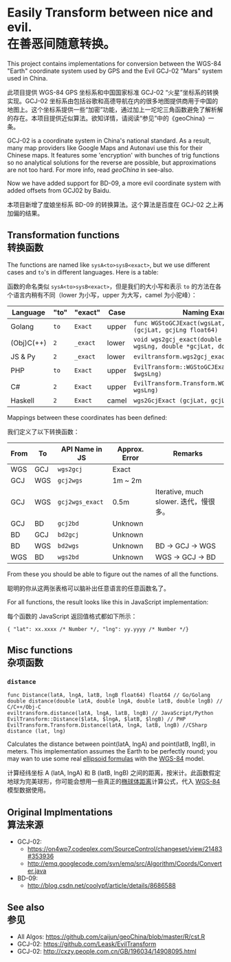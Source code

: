 # Easily Transform between nice and evil. <br/> 在善恶间随意转换。

This project contains implementations for conversion between the WGS-84 
"Earth" coordinate system used by GPS and the Evil GCJ-02 "Mars" system
used in China.

此项目提供 WGS-84 GPS 坐标系和中国国家标准 GCJ-02 “火星”坐标系的转换实现。GCJ-02 坐标系由包括谷歌和高德导航在内的很多地图提供商用于中国的地图上。这个坐标系提供一些“加密”功能，通过加上一坨坨三角函数避免了解析解的存在。本项目提供近似算法。欲知详情，请阅读“参见”中的《geoChina》一条。

GCJ-02 is a coordinate system in China's national standard. As a result,
many map providers like Google Maps and Autonavi use this for their Chinese
maps. It features some 'encryption' with bunches of trig functions so no
analytical solutions for the reverse are possible, but approximations are
not too hard. For more info, read *geoChina* in see-also.

Now we have added support for BD-09, a more evil coordinate system with added
offsets from GCJ02 by Baidu.

本项目新增了度娘坐标系 BD-09 的转换算法。这个算法是百度在 GCJ-02 之上再加偏的结果。

## Transformation functions<br/>转换函数

The functions are named like `sysA<to>sysB<exact>`, but we use different
cases and `to`'s in different languages. Here is a table:

函数的命名类似 `sysA<to>sysB<exact>`，但是我们的大小写和表示 `to` 的方法在各个语言内稍有不同（lower 为小写，upper 为大写，camel 为小驼峰）：

Language  | "to" | "exact" | Case   | Naming Example
----------|------|---------|--------|---------------
Golang    | `to` | `Exact` | upper  | `func WGStoGCJExact(wgsLat, wgsLng float64) (gcjLat, gcjLng float64)`
(Obj)C(++)| `2`  | `_exact`| lower  | `void wgs2gcj_exact(double wgsLat, double wgsLng, double *gcjLat, double *gcjLng)`
JS & Py   | `2`  | `_exact`| lower  | `eviltransform.wgs2gcj_exact(wgsLat, wgsLng)`
PHP       | `to` | `Exact` | upper  | `EvilTransform::WGStoGCJExact($wgsLat, $wgsLng)`
C#        | `2`  | `Exact` | upper  | `EvilTransform.Transform.WGS2GCJExact(wgsLat, wgsLng)`
Haskell   | `2`  | `Exact` | camel  | `wgs2GcjExact (gcjLat, gcjLng)`

Mappings between these coordinates has been defined:

我们定义了以下转换函数：

From| To  | API Name in JS | Approx. Error | Remarks
----|-----|----------------|---------------|--------
WGS | GCJ | `wgs2gcj`      | Exact
GCJ | WGS | `gcj2wgs`      | 1m ~ 2m
GCJ | WGS | `gcj2wgs_exact`| 0.5m          | Iterative, much slower. 迭代，慢很多。
GCJ | BD  | `gcj2bd`       | Unknown
BD  | GCJ | `bd2gcj`       | Unknown
BD  | WGS | `bd2wgs`       | Unknown       | BD &rarr; GCJ &rarr; WGS
WGS | BD  | `wgs2bd`       | Unknown       | WGS &rarr; GCJ &rarr; BD

From these you should be able to figure out the names of all the functions.

聪明的你从这两张表格可以脑补出任意语言的任意函数名了。

For all functions, the result looks like this in JavaScript implementation:

每个函数的 JavaScript 返回值格式都如下所示：

```JS
{ "lat": xx.xxxx /* Number */, "lng": yy.yyyy /* Number */}
```

## Misc functions<br/>杂项函数

### `distance`

	func Distance(latA, lngA, latB, lngB float64) float64 // Go/Golang
	double distance(double latA, double lngA, double latB, double lngB) // C/C++/Obj-C
	eviltransform.distance(latA, lngA, latB, lngB) // JavaScript/Python
	EvilTransform::Distance($latA, $lngA, $latB, $lngB) // PHP
	EvilTransform.Transform.Distance(latA, lngA, latB, lngB) //CSharp
	distance (lat, lng)

Calculates the distance between point(latA, lngA) and point(latB, lngB), in meters.
This implementation assumes the Earth to be perfectly round; you may wan to use some
real [ellipsoid formulas][geodesics] with the [WGS-84][enwpwgs] model.

计算经纬坐标 A (latA, lngA) 和 B (latB, lngB) 之间的距离，按米计。此函数假定地球为完美球形，你可能会想用一些真正的[椭球体距离][geodesics]计算公式，代入 [WGS-84][enwpwgs] 模型数据使用。

## Original Implmentations<br/>算法来源

 - GCJ-02:
   - https://on4wp7.codeplex.com/SourceControl/changeset/view/21483#353936
   - http://emq.googlecode.com/svn/emq/src/Algorithm/Coords/Converter.java
 - BD-09:
   - http://blog.csdn.net/coolypf/article/details/8686588

## See also<br/>参见

 - All Algos: https://github.com/caijun/geoChina/blob/master/R/cst.R
 - GCJ-02: https://github.com/Leask/EvilTransform
 - GCJ-02: http://cxzy.people.com.cn/GB/196034/14908095.html

[enwpwgs]: https://en.wikipedia.org/wiki/World_Geodetic_System#WGS84
[geodesics]: https://en.wikipedia.org/wiki/Geodesics_on_an_ellipsoid#Software_implementations
